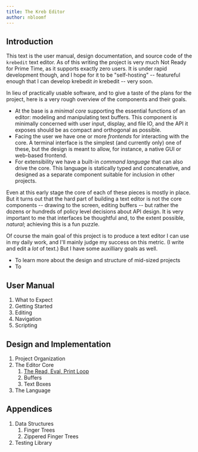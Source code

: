 ```yaml
---
title: The Kreb Editor
author: nbloomf
---
```


Introduction
------------

This text is the user manual, design documentation, and source code of the `krebedit` text editor. As of this writing the project is very much Not Ready for Prime Time, as it supports exactly zero users. It is under rapid development though, and I hope for it to be "self-hosting" -- featureful enough that I can develop krebedit _in_ krebedit -- very soon.

In lieu of practically usable software, and to give a taste of the plans for the project, here is a very rough overview of the components and their goals.

* At the base is a _minimal core_ supporting the essential functions of an editor: modeling and manipulating text buffers. This component is minimally concerned with user input, display, and file IO, and the API it exposes should be as compact and orthogonal as possible.
* Facing the user we have one or more _frontends_ for interacting with the core. A terminal interface is the simplest (and currently only) one of these, but the design is meant to allow, for instance, a native GUI or web-based frontend.
* For extensibility we have a built-in _command language_ that can also drive the core. This language is statically typed and concatenative, and designed as a separate component suitable for inclusion in other projects.

Even at this early stage the core of each of these pieces is mostly in place. But it turns out that the hard part of building a text editor is not the core components -- drawing to the screen, editing buffers -- but rather the dozens or hundreds of policy level decisions about API design. It is very important to me that interfaces be thoughtful and, to the extent possible, _natural_; achieving this is a fun puzzle.

Of course the main goal of this project is to produce a text editor I can use in my daily work, and I'll mainly judge my success on this metric. (I write and edit a _lot_ of text.) But I have some auxilliary goals as well.

* To learn more about the design and structure of mid-sized projects
* To 



User Manual
-----------

1. What to Expect
1. Getting Started
1. Editing
1. Navigation
1. Scripting



Design and Implementation
-------------------------

1. Project Organization
1. The Editor Core
    1. [The Read, Eval, Print Loop](html/ReplT.html)
    1. Buffers
    1. Text Boxes
1. The Language



Appendices
----------

1. Data Structures
    1. Finger Trees
    1. Zippered Finger Trees
1. Testing Library
